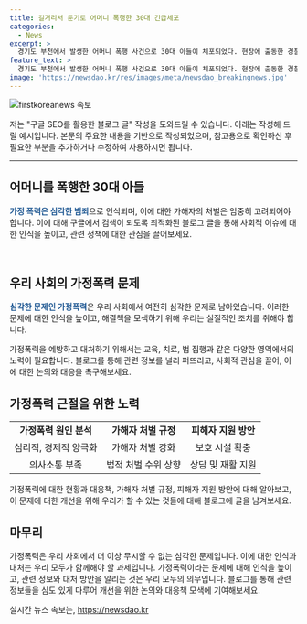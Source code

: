 ```yaml
---
title: 길거리서 둔기로 어머니 폭행한 30대 긴급체포
categories:
  - News
excerpt: >
  경기도 부천에서 발생한 어머니 폭행 사건으로 30대 아들이 체포되었다. 현장에 출동한 경찰에 의해 체포된 이들은 한 신고에 따라 빠르게 붙잡혔으며, 폭행으로 다친 어머니는 병원으로 옮겨져 상태가 호전 중이다. 하지만 가해자는 전혀 죄를 인정하지 않고 진술 조사를 거부하고 있다. 현재 경찰은 조사를 진행 중이다.
feature_text: >
  경기도 부천에서 발생한 어머니 폭행 사건으로 30대 아들이 체포되었다. 현장에 출동한 경찰에 의해 체포된 이들은 한 신고에 따라 빠르게 붙잡혔으며, 폭행으로 다친 어머니는 병원으로 옮겨져 상태가 호전 중이다. 하지만 가해자는 전혀 죄를 인정하지 않고 진술 조사를 거부하고 있다. 현재 경찰은 조사를 진행 중이다.
image: 'https://newsdao.kr/res/images/meta/newsdao_breakingnews.jpg'
---
```


<p><img src="https://newsdao.kr/res/images/meta/newsdao_breakingnews.jpg" alt="firstkoreanews 속보" /></p>

<p>저는 "구글 SEO를 활용한 블로그 글" 작성을 도와드릴 수 있습니다. 아래는 작성해 드릴 예시입니다. 본문의 주요한 내용을 기반으로 작성되었으며, 참고용으로 확인하신 후 필요한 부분을 추가하거나 수정하여 사용하시면 됩니다.</p>

<hr />

<h2 data-ke-size="size26">어머니를 폭행한 30대 아들</h2>

<p><b><span style="color: #1a5490;">가정 폭력은 심각한 범죄</span></b>으로 인식되며, 이에 대한 가해자의 처벌은 엄중히 고려되어야 합니다. 이에 대해 구글에서 검색이 되도록 최적화된 블로그 글을 통해 사회적 이슈에 대한 인식을 높이고, 관련 정책에 대한 관심을 끌어보세요.</p>

<p data-ke-size="size16">&nbsp;</p>

<h2 data-ke-size="size26">우리 사회의 가정폭력 문제</h2>

<p><b><span style="color: #1a5490;">심각한 문제인 가정폭력</span></b>은 우리 사회에서 여전히 심각한 문제로 남아있습니다. 이러한 문제에 대한 인식을 높이고, 해결책을 모색하기 위해 우리는 실질적인 조치를 취해야 합니다.</p>

<p>가정폭력을 예방하고 대처하기 위해서는 교육, 치료, 법 집행과 같은 다양한 영역에서의 노력이 필요합니다. 블로그를 통해 관련 정보를 널리 퍼뜨리고, 사회적 관심을 끌어, 이에 대한 논의와 대응을 촉구해보세요.</p>

<h2 data-ke-size="size26">가정폭력 근절을 위한 노력</h2>

<table>
    <tbody>
        <tr>
            <td style="text-align: center; height: 17px;"><b>가정폭력 원인 분석</b></td>
            <td style="text-align: center; height: 17px;"><b>가해자 처벌 규정</b></td>
            <td style="text-align: center; height: 17px;"><b>피해자 지원 방안</b></td>
        </tr>
        <tr>
            <td style="text-align: center;">심리적, 경제적 양극화</td>
            <td style="text-align: center;">가해자 처벌 강화</td>
            <td style="text-align: center;">보호 시설 확충</td>
        </tr>
        <tr>
            <td style="text-align: center;">의사소통 부족</td>
            <td style="text-align: center;">법적 처벌 수위 상향</td>
            <td style="text-align: center;">상담 및 재활 지원</td>
        </tr>
    </tbody>
</table>

<p>가정폭력에 대한 현황과 대응책, 가해자 처벌 규정, 피해자 지원 방안에 대해 알아보고, 이 문제에 대한 개선을 위해 우리가 할 수 있는 것들에 대해 블로그에 글을 남겨보세요.</p>

<h2 data-ke-size="size26">마무리</h2>

<p>가정폭력은 우리 사회에서 더 이상 무시할 수 없는 심각한 문제입니다. 이에 대한 인식과 대처는 우리 모두가 함께해야 할 과제입니다. 가정폭력이라는 문제에 대해 인식을 높이고, 관련 정보와 대처 방안을 알리는 것은 우리 모두의 의무입니다. 블로그를 통해 관련 정보들을 심도 있게 다루어 개선을 위한 논의와 대응책 모색에 기여해보세요.</p>
실시간 뉴스 속보는, <a href="https://newsdao.kr" rel="dofollow">https://newsdao.kr</a>


